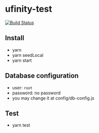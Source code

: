 # ufinity-test

[![Build Status](https://travis-ci.org/plwai/ufinity-test.svg?branch=master)](https://travis-ci.org/plwai/ufinity-test)

## Install

- yarn
- yarn seedLocal
- yarn start

## Database configuration

- user: `root`
- password: no password
- you may change it at config/db-config.js

## Test

- yarn test
